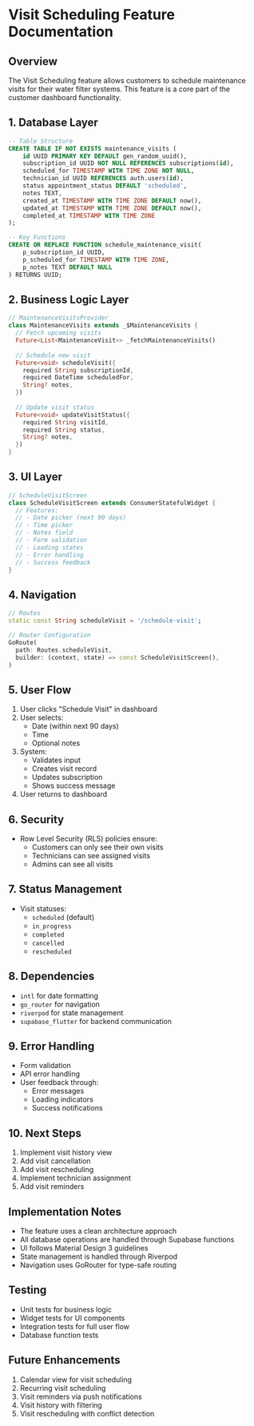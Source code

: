 # Visit Scheduling Feature Documentation

## Overview
The Visit Scheduling feature allows customers to schedule maintenance visits for their water filter systems. This feature is a core part of the customer dashboard functionality.

## 1. Database Layer
```sql
-- Table Structure
CREATE TABLE IF NOT EXISTS maintenance_visits (
    id UUID PRIMARY KEY DEFAULT gen_random_uuid(),
    subscription_id UUID NOT NULL REFERENCES subscriptions(id),
    scheduled_for TIMESTAMP WITH TIME ZONE NOT NULL,
    technician_id UUID REFERENCES auth.users(id),
    status appointment_status DEFAULT 'scheduled',
    notes TEXT,
    created_at TIMESTAMP WITH TIME ZONE DEFAULT now(),
    updated_at TIMESTAMP WITH TIME ZONE DEFAULT now(),
    completed_at TIMESTAMP WITH TIME ZONE
);

-- Key Functions
CREATE OR REPLACE FUNCTION schedule_maintenance_visit(
    p_subscription_id UUID,
    p_scheduled_for TIMESTAMP WITH TIME ZONE,
    p_notes TEXT DEFAULT NULL
) RETURNS UUID;
```

## 2. Business Logic Layer
```dart
// MaintenanceVisitsProvider
class MaintenanceVisits extends _$MaintenanceVisits {
  // Fetch upcoming visits
  Future<List<MaintenanceVisit>> _fetchMaintenanceVisits()
  
  // Schedule new visit
  Future<void> scheduleVisit({
    required String subscriptionId,
    required DateTime scheduledFor,
    String? notes,
  })
  
  // Update visit status
  Future<void> updateVisitStatus({
    required String visitId,
    required String status,
    String? notes,
  })
}
```

## 3. UI Layer
```dart
// ScheduleVisitScreen
class ScheduleVisitScreen extends ConsumerStatefulWidget {
  // Features:
  // - Date picker (next 90 days)
  // - Time picker
  // - Notes field
  // - Form validation
  // - Loading states
  // - Error handling
  // - Success feedback
}
```

## 4. Navigation
```dart
// Routes
static const String scheduleVisit = '/schedule-visit';

// Router Configuration
GoRoute(
  path: Routes.scheduleVisit,
  builder: (context, state) => const ScheduleVisitScreen(),
)
```

## 5. User Flow
1. User clicks "Schedule Visit" in dashboard
2. User selects:
   - Date (within next 90 days)
   - Time
   - Optional notes
3. System:
   - Validates input
   - Creates visit record
   - Updates subscription
   - Shows success message
4. User returns to dashboard

## 6. Security
- Row Level Security (RLS) policies ensure:
  - Customers can only see their own visits
  - Technicians can see assigned visits
  - Admins can see all visits

## 7. Status Management
- Visit statuses:
  - `scheduled` (default)
  - `in_progress`
  - `completed`
  - `cancelled`
  - `rescheduled`

## 8. Dependencies
- `intl` for date formatting
- `go_router` for navigation
- `riverpod` for state management
- `supabase_flutter` for backend communication

## 9. Error Handling
- Form validation
- API error handling
- User feedback through:
  - Error messages
  - Loading indicators
  - Success notifications

## 10. Next Steps
1. Implement visit history view
2. Add visit cancellation
3. Add visit rescheduling
4. Implement technician assignment
5. Add visit reminders

## Implementation Notes
- The feature uses a clean architecture approach
- All database operations are handled through Supabase functions
- UI follows Material Design 3 guidelines
- State management is handled through Riverpod
- Navigation uses GoRouter for type-safe routing

## Testing
- Unit tests for business logic
- Widget tests for UI components
- Integration tests for full user flow
- Database function tests

## Future Enhancements
1. Calendar view for visit scheduling
2. Recurring visit scheduling
3. Visit reminders via push notifications
4. Visit history with filtering
5. Visit rescheduling with conflict detection 